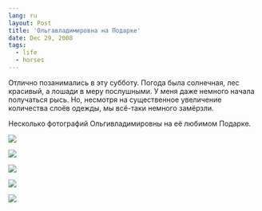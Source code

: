 ```yaml
---
lang: ru
layout: Post
title: 'Ольгавладимировна на Подарке'
date: Dec 29, 2008
tags:
  - life
  - horses
---
```


Отлично позанимались в эту субботу. Погода была солнечная, лес красивый, а лошади в меру послушными. У меня даже немного начала получаться рысь. Но, несмотря на существенное увеличение количества слоёв одежды, мы всё-таки немного замёрзли.

Несколько фотографий Ольгивладимировны на её любимом Подарке.

![](http://wow.sapegin.me/1K060i3O0l3e/2008-12-27-5d-0045-artem-sapegin.jpg)

<!--more-->

![](http://wow.sapegin.me/0v15343g2g3x/2008-12-27-5d-0086-artem-sapegin.jpg)

![](http://wow.sapegin.me/343z073K3g2X/2008-12-27-5d-0108-artem-sapegin.jpg)

![](http://wow.sapegin.me/0N3A0X250a0J/2008-12-27-5d-9984-artem-sapegin.jpg)

![](http://wow.sapegin.me/1Z0G0i0N3r0k/2008-12-27-5d-9988-artem-sapegin.jpg)

